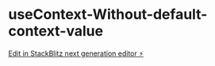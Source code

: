 # useContext-Without-default-context-value

[Edit in StackBlitz next generation editor ⚡️](https://stackblitz.com/~/github.com/YashPardhi14/useContext-Without-default-context-value)